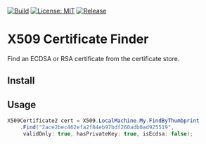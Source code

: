 [![Build](https://github.com/dina-heidar/x509-certificate-finder/actions/workflows/build.yml/badge.svg)](https://github.com/dina-heidar/x509-certificate-finder/actions/workflows/build.yml) [![License: MIT](https://img.shields.io/badge/License-MIT-blue.svg)](https://github.com/dina-heidar/x509-certificate-finder/blob/main/LICENSE) [![Release](https://img.shields.io/github/release/dina-heidar/x509-certificate-finder.svg)](https://github.com/dina-heidar/x509-certificate-finder/releases/latest)


# X509 Certificate Finder

Find an ECDSA or RSA certificate from the certificate store. 

## Install

## Usage

```csharp
X509Certificate2 cert = X509.LocalMachine.My.FindByThumbprint
    .Find("2ace2bec462efa2f84eb97bdf260adb0ad925519",
     validOnly: true, hasPrivateKey: true, isEcdsa: false);
```
